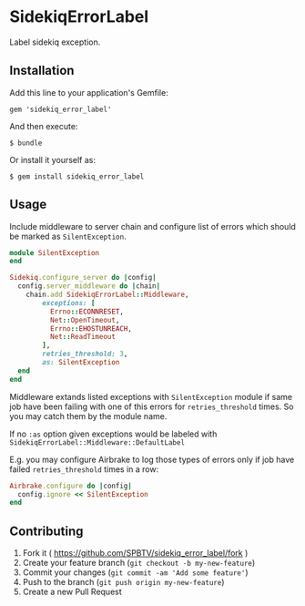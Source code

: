 # SidekiqErrorLabel

Label sidekiq exception.

## Installation

Add this line to your application's Gemfile:

    gem 'sidekiq_error_label'

And then execute:

    $ bundle

Or install it yourself as:

    $ gem install sidekiq_error_label

## Usage

Include middleware to server chain and configure list of errors which should be marked as `SilentException`. 

```ruby
module SilentException
end

Sidekiq.configure_server do |config|
  config.server_middleware do |chain|
    chain.add SidekiqErrorLabel::Middleware, 
        exceptions: [
          Errno::ECONNRESET,
          Net::OpenTimeout,
          Errno::EHOSTUNREACH,
          Net::ReadTimeout
        ], 
        retries_threshold: 3,
        as: SilentException
  end
end
```


Middleware extands listed exceptions with `SilentException` module if same job
have been failing with one of this errors for `retries_threshold` times. So you may catch them by the module name.

If no `:as` option given exceptions would be labeled with `SidekiqErrorLabel::Middleware::DefaultLabel`

E.g. you may configure Airbrake to log those types of errors only if job have failed `retries_threshold` times in a row:

```ruby
Airbrake.configure do |config|
  config.ignore << SilentException 
end
```

## Contributing

1. Fork it ( https://github.com/SPBTV/sidekiq_error_label/fork )
2. Create your feature branch (`git checkout -b my-new-feature`)
3. Commit your changes (`git commit -am 'Add some feature'`)
4. Push to the branch (`git push origin my-new-feature`)
5. Create a new Pull Request
